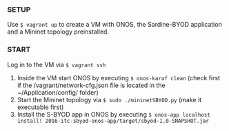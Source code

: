 ### SETUP
Use `$ vagrant up` to create a VM with ONOS, the Sardine-BYOD application
and a Mininet topology preinstalled.

### START
Log in to the VM via `$ vagrant ssh`
1. Inside the VM start ONOS by executing `$ onos-karaf clean`
   (check first if the /vagrant/network-cfg.json file is located in the ~/Application/config/ folder)
2. Start the Mininet topology via `$ sudo ./mininetSBYOD.py` (make it executable first)
3. Install the S-BYOD app in ONOS by executing
   `$ onos-app localhost install! 2016-itc-sbyod-onos-app/target/sbyod-1.0-SNAPSHOT.jar`

